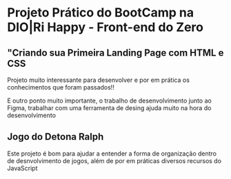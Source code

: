 <h1>Projeto Prático do BootCamp na DIO|Ri Happy - Front-end do Zero</h1>
<h2>"Criando sua Primeira Landing Page com HTML e CSS</h2>

<p>Projeto muito interessante para desenvolver e por em prática os conhecimentos que foram passados!!</p>
<p>E outro ponto muito importante, o trabalho de desenvolvimento junto ao Figma, trabalhar com uma ferramenta de desing ajuda muito na hora do desenvolvimento</p>

<h2>Jogo do Detona Ralph</h2>
<p>Este projeto é bom para ajudar a entender a forma de organização dentro de desnvolvimento de jogos, além de por em práticas diversos recursos do JavaScript</p>
